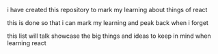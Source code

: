 i have created this repository to mark my learning about things of react

this is done so that i can mark my learning and peak back when i forget

this list will talk showcase the big things and ideas to keep in mind when learning react